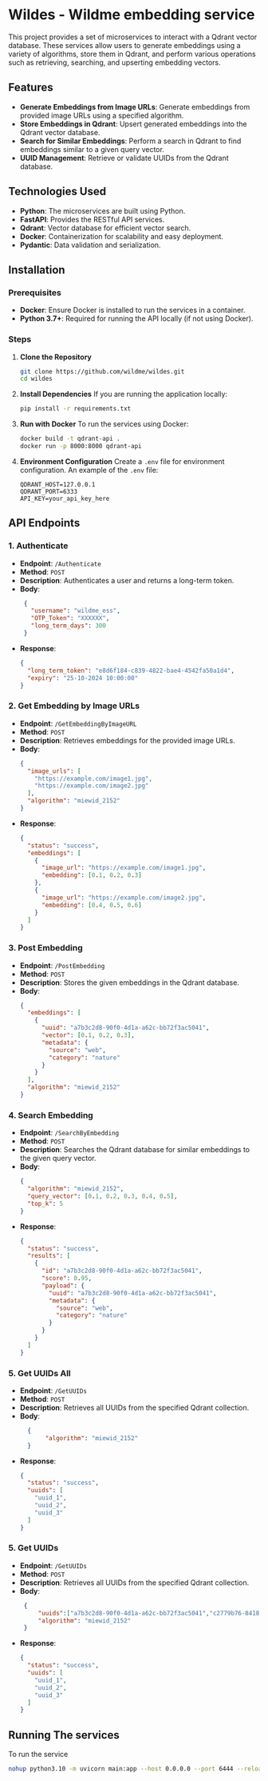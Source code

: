 # Wildes - Wildme embedding service

This project provides a set of microservices to interact with a Qdrant vector database. These services allow users to generate embeddings using a variety of algorithms, store them in Qdrant, and perform various operations such as retrieving, searching, and upserting embedding vectors.

## Features
- **Generate Embeddings from Image URLs**: Generate embeddings from provided image URLs using a specified algorithm.
- **Store Embeddings in Qdrant**: Upsert generated embeddings into the Qdrant vector database.
- **Search for Similar Embeddings**: Perform a search in Qdrant to find embeddings similar to a given query vector.
- **UUID Management**: Retrieve or validate UUIDs from the Qdrant database.

## Technologies Used
- **Python**: The microservices are built using Python.
- **FastAPI**: Provides the RESTful API services.
- **Qdrant**: Vector database for efficient vector search.
- **Docker**: Containerization for scalability and easy deployment.
- **Pydantic**: Data validation and serialization.

## Installation

### Prerequisites
- **Docker**: Ensure Docker is installed to run the services in a container.
- **Python 3.7+**: Required for running the API locally (if not using Docker).

### Steps
1. **Clone the Repository**
   ```sh
   git clone https://github.com/wildme/wildes.git
   cd wildes
   ```

2. **Install Dependencies**
   If you are running the application locally:
   ```sh
   pip install -r requirements.txt
   ```

3. **Run with Docker**
   To run the services using Docker:
   ```sh
   docker build -t qdrant-api .
   docker run -p 8000:8000 qdrant-api
   ```

4. **Environment Configuration**
   Create a `.env` file for environment configuration. An example of the `.env` file:
   ```env
   QDRANT_HOST=127.0.0.1
   QDRANT_PORT=6333
   API_KEY=your_api_key_here
   ```

## API Endpoints

### 1. Authenticate
- **Endpoint**: `/Authenticate`
- **Method**: `POST`
- **Description**: Authenticates a user and returns a long-term token.
- **Body**:
  ```json
   {
     "username": "wildme_ess",
     "OTP_Token": "XXXXXX",
     "long_term_days": 300
   }
  ```
- **Response**:
  ```json
  {
    "long_term_token": "e8d6f184-c839-4822-bae4-4542fa50a1d4",
    "expiry": "25-10-2024 10:00:00"
  }
  ```

### 2. Get Embedding by Image URLs
- **Endpoint**: `/GetEmbeddingByImageURL`
- **Method**: `POST`
- **Description**: Retrieves embeddings for the provided image URLs.
- **Body**:
  ```json
  {
    "image_urls": [
      "https://example.com/image1.jpg",
      "https://example.com/image2.jpg"
    ],
    "algorithm": "miewid_2152"
  }
  ```
- **Response**:
  ```json
  {
    "status": "success",
    "embeddings": [
      {
        "image_url": "https://example.com/image1.jpg",
        "embedding": [0.1, 0.2, 0.3]
      },
      {
        "image_url": "https://example.com/image2.jpg",
        "embedding": [0.4, 0.5, 0.6]
      }
    ]
  }
  ```

### 3. Post Embedding
- **Endpoint**: `/PostEmbedding`
- **Method**: `POST`
- **Description**: Stores the given embeddings in the Qdrant database.
- **Body**:
  ```json
  {
    "embeddings": [
      {
        "uuid": "a7b3c2d8-90f0-4d1a-a62c-bb72f3ac5041",
        "vector": [0.1, 0.2, 0.3],
        "metadata": {
          "source": "web",
          "category": "nature"
        }
      }
    ],
    "algorithm": "miewid_2152"
  }
  ```

### 4. Search Embedding
- **Endpoint**: `/SearchByEmbedding`
- **Method**: `POST`
- **Description**: Searches the Qdrant database for similar embeddings to the given query vector.
- **Body**:
  ```json
  {
    "algorithm": "miewid_2152",
    "query_vector": [0.1, 0.2, 0.3, 0.4, 0.5],
    "top_k": 5
  }
  ```
- **Response**:
  ```json
  {
    "status": "success",
    "results": [
      {
        "id": "a7b3c2d8-90f0-4d1a-a62c-bb72f3ac5041",
        "score": 0.95,
        "payload": {
          "uuid": "a7b3c2d8-90f0-4d1a-a62c-bb72f3ac5041",
          "metadata": {
            "source": "web",
            "category": "nature"
          }
        }
      }
    ]
  }
  ```

### 5. Get UUIDs All
- **Endpoint**: `/GetUUIDs`
- **Method**: `POST`
- **Description**: Retrieves all UUIDs from the specified Qdrant collection.
- **Body**:
  ```json
    {
         "algorithm": "miewid_2152"
    }
  ```
- **Response**:
  ```json
  {
    "status": "success",
    "uuids": [
      "uuid_1",
      "uuid_2",
      "uuid_3"
    ]
  }
  ```


### 5. Get UUIDs
- **Endpoint**: `/GetUUIDs`
- **Method**: `POST`
- **Description**: Retrieves all UUIDs from the specified Qdrant collection.
- **Body**:
  ```json
   {
       "uuids":["a7b3c2d8-90f0-4d1a-a62c-bb72f3ac5041","c2779b76-8418-4d91-bb42-cf47fb5bb6da"],
       "algorithm": "miewid_2152"
   }
  ```
- **Response**:
  ```json
  {
    "status": "success",
    "uuids": [
      "uuid_1",
      "uuid_2",
      "uuid_3"
    ]
  }
  ```

## Running The services
To run the service

```sh
nohup python3.10 -m uvicorn main:app --host 0.0.0.0 --port 6444 --reload &
```


